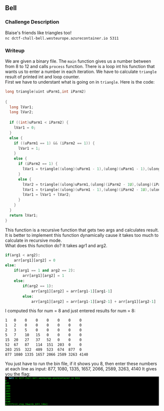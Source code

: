 ## Bell

### Challenge Description  
Blaise's friends like triangles too!  
```nc dctf-chall-bell.westeurope.azurecontainer.io 5311```
  
### Writeup
We are given a binary file. The `main` function gives us a number between from 8 to 12 and calls `process` function. There is a loop int his function that wants us to enter a number in each iteration. We have to calculate `triangle` result of printed int and loop counter.  
First we have to understant what is going on in `triangle`. Here is the code:  
```c
long triangle(uint uParm1,int iParm2)

{
  long lVar1;
  long lVar2;
  
  if ((int)uParm1 < iParm2) {
    lVar1 = 0;
  }
  else {
    if ((uParm1 == 1) && (iParm2 == 1)) {
      lVar1 = 1;
    }
    else {
      if (iParm2 == 1) {
        lVar1 = triangle((ulong)(uParm1 - 1),(ulong)(uParm1 - 1),(ulong)(uParm1 - 1));
      }
      else {
        lVar2 = triangle((ulong)uParm1,(ulong)(iParm2 - 1U),(ulong)(iParm2 - 1U));
        lVar1 = triangle((ulong)(uParm1 - 1),(ulong)(iParm2 - 1U),(ulong)(iParm2 - 1U));
        lVar1 = lVar1 + lVar2;
      }
    }
  }
  return lVar1;
}
```
This function is a recursive function that gets two args and calculates result. It is better to implement this function dynamically cause it takes too much to calculate in recursive mode.  
What does this function do? It takes agr1 and arg2.
```python
if(arg1 < arg2):
	arr[arg1][arg2] = 0
else:
	if(arg1 == 1 and arg2 == 2):
		arr[arg1][arg2] = 1
	else:
		if(arg2 == 1):
			arr[arg1][arg2] = arr[arg1-1][arg1-1]
		else:
			arr[arg1][arg2] = arr[arg1-1][arg2-1] + arr[arg1][arg2-1]
```
I computed this for num = 8 and just entered results for num = 8:  
```
1   0    0    0    0    0    0    0
1   2    0    0    0    0    0    0
2   3    5    0    0    0    0    0
5   7    10   15   0    0    0    0
15  20   27   37   52   0    0    0
52  67   87   114  151  203  0    0
203 255  322  409  523  674  877  0
877 1080 1335 1657 2066 2589 3263 4140
```
You just have to run the bin file, if it shows you 8, then enter these numbers at each line as input: 877, 1080, 1335, 1657, 2066, 2589, 3263, 4140
It gives you the flag:  
![res](res.png)